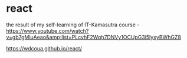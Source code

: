 # react
the result of my self-learning of IT-Kamasutra course - https://www.youtube.com/watch?v=gb7gMluAeao&amp;list=PLcvhF2Wqh7DNVy1OCUpG3i5lyxyBWhGZ8

https://wdcoua.github.io/react/
